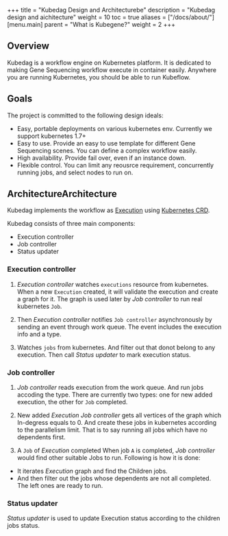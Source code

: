 +++
title = "Kubedag Design and Architecturebe"
description = "Kubedag design and aichitecture"
weight = 10
toc = true
aliases = ["/docs/about/"]
[menu.main]
  parent = "What is Kubegene?"
  weight = 2
+++

## Overview

Kubedag is a workflow engine on Kubernetes platform. It is dedicated to making Gene Sequencing workflow execute in container easily. Anywhere you are running Kubernetes, you should be able to run Kubeflow.

## Goals

The project is committed to the following design ideals:
* Easy, portable deployments on various kubernetes env. Currently we support kubernetes 1.7+
* Easy to use. Provide an easy to use template for different Gene Sequencing scenes. You can define a complex workflow easily.
* High availability. Provide fail over, even if an instance down. 
* Flexible control. You can limit any reousrce requirement, concurrently running jobs, and select nodes to run on.


## ArchitectureArchitecture

Kubedag implements the workflow as [Execution](/docs/about/execution) using [Kubernetes CRD](https://kubernetes.io/docs/concepts/extend-kubernetes/api-extension/custom-resources/#customresourcedefinitions).

Kubedag consists of three main components:
* Execution controller
* Job controller
* Status updater

### Execution controller

1. *Execution controller* watches `executions` resource from kubernetes. When a new `Execution` created, it will validate the execution and create a graph for it. The graph is used later by *Job controller* to run real kubernetes `Job`.

1. Then *Execution controller* notifies `Job controller` asynchronously by sending an event through work queue. The event includes the execution info and a type.

1. Watches `jobs` from kubernetes. And filter out that donot belong to any execution. Then call *Status updater* to mark execution status.

### Job controller

1. *Job controller* reads execution from the work queue. And run jobs accoding the type. There are currently two types: one for new added execution, the other for `Job` completed.

1. New added *Execution*
*Job controller* gets all vertices of the graph which In-degress equals to 0. And create these jobs in kubernetes according to the parallelism limit. That is to say running all jobs which have no dependents first.

1. A `Job` of *Execution* completed 
When job `A` is completed, *Job controller* would find other suitable Jobs to run. Following is how it is done:

* It iterates *Execution* graph and find the Children jobs. 
* And then filter out the jobs whose dependents are not all completed. The left ones are ready to run.

### Status updater

*Status updater* is used to update Execution status according to the children jobs status.